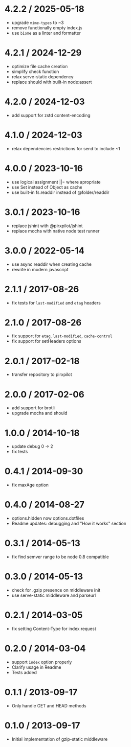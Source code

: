 
4.2.2 / 2025-05-18
==================

 * upgrade `mime-types` to ~3
 * remove functionally empty index.js
 * use `biome` as a linter and formatter

4.2.1 / 2024-12-29
==================

 * optimize file cache creation
 * simplify check function
 * relax serve-static dependency
 * replace should with built-in node:assert

4.2.0 / 2024-12-03
==================

 * add support for zstd content-encoding

4.1.0 / 2024-12-03
==================

 * relax dependencies restrictions for send to include ~1

4.0.0 / 2023-10-16
==================

 * use logical assignment ||= where apropriate
 * use Set instead of Object as cache
 * use built-in fs.readdir instead of @folder/readdir

3.0.1 / 2023-10-16
==================

 * replace jshint with @pirxpilot/jshint
 * replace mocha with native node test runner

3.0.0 / 2022-05-14
==================

 * use async readdir when creating cache
 * rewrite in modern javascript

2.1.1 / 2017-08-26
==================

 * fix tests for `last-modified` and `etag` headers

2.1.0 / 2017-08-26
==================

 * fix support for `etag`, `last-modified`, `cache-control`
 * fix support for setHeaders options

2.0.1 / 2017-02-18
==================

 * transfer repository to pirxpilot

2.0.0 / 2017-02-06
==================

 * add support for brotli
 * upgrade mocha and should

1.0.0 / 2014-10-18
==================

 * update debug 0 -> 2
 * fix tests

0.4.1 / 2014-09-30
==================

 * fix maxAge option

0.4.0 / 2014-08-27
==================

 * options.hidden now options.dotfiles
 * Readme updates: debugging and "How it works" section

0.3.1 / 2014-05-13
==================

 * fix find semver range to be node 0.8 compatible

0.3.0 / 2014-05-13
==================

 * check for .gzip presence on middleware init
 * use serve-static middleware and parseurl

0.2.1 / 2014-03-05
==================

 * fix setting Content-Type for index request

0.2.0 / 2014-03-04
==================

 * support `index` option properly
 * Clarify usage in Readme
 * Tests added

0.1.1 / 2013-09-17 
==================

 * Only handle GET and HEAD methods

0.1.0 / 2013-09-17 
==================

 * Initial implementation of gzip-static middleware
